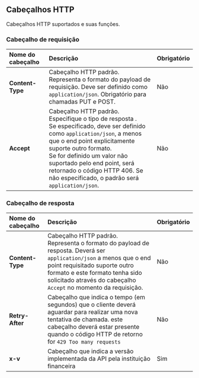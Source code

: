 ## Cabeçalhos HTTP

Cabeçalhos HTTP suportados e suas funções.

### Cabeçalho de requisição
|     Nome do cabeçalho                  |  Descrição                                                                                                                                                                                                                                                                                                                                                                                                                                                                                                   | Obrigatório   |
|:-------------------------         |:------------------------------------------------------------------------------------------------------------------------------------------------------------------------------------------------------------------------------------------------------------------------------------------------------------------------------------------------------------------------------------------------------------------------------------------------------------------------------------------------------------ |:------------- |
| **Content-Type**                  | Cabeçalho HTTP padrão. Representa o formato do payload de requisição. Deve ser definido como `application/json`. Obrigatório para chamadas PUT e POST.                                                                                                                                                                                                                                                                                                                                            | Não           |
| **Accept**                        | Cabeçalho HTTP padrão. Especifique o tipo de resposta .<br/>Se especificado, deve ser definido como `application/json`, a menos que o end point explicitamente suporte outro formato.<br/>Se for definido um valor não suportado pelo end point, será retornado o código HTTP 406. Se não especificado, o padrão será `application/json`.                                                                                                                        | Não           |    

### Cabeçalho de resposta
|     Nome do cabeçalho                  |  Descrição                                                                                                                                                                                                                                                                                                                                                                                                                                                                                                   | Obrigatório   |
|:-------------------------         |:------------------------------------------------------------------------------------------------------------------------------------------------------------------------------------------------------------------------------------------------------------------------------------------------------------------------------------------------------------------------------------------------------------------------------------------------------------------------------------------------------------ |:------------- |
| **Content-Type**                  | Cabeçalho HTTP padrão. Representa o formato do payload de resposta. Deverá ser `application/json` a menos que o end point requisitado suporte outro formato e este formato tenha sido solicitado através do cabeçalho `Accept` no momento da requisição.                                                                                                                                                                                                                                                                                                                                            | Não           |
| **Retry-After**                        | Cabeçalho que indica o tempo (em segundos) que o cliente deverá aguardar para realizar uma nova tentativa de chamada. este cabeçalho deverá estar presente quando o código HTTP de retorno for `429 Too many requests`                                                                                                                        | Não           | 
| **x-v**                        | Cabeçalho que indica a versão implementada da API pela instituição financeira                                                                                                                        | Sim           | 


